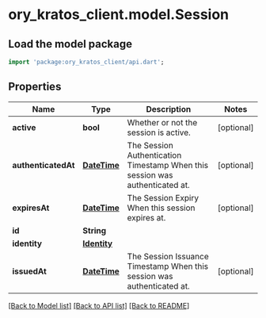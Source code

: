 # ory_kratos_client.model.Session

## Load the model package
```dart
import 'package:ory_kratos_client/api.dart';
```

## Properties
Name | Type | Description | Notes
------------ | ------------- | ------------- | -------------
**active** | **bool** | Whether or not the session is active. | [optional] 
**authenticatedAt** | [**DateTime**](DateTime.md) | The Session Authentication Timestamp  When this session was authenticated at. | [optional] 
**expiresAt** | [**DateTime**](DateTime.md) | The Session Expiry  When this session expires at. | [optional] 
**id** | **String** |  | 
**identity** | [**Identity**](Identity.md) |  | 
**issuedAt** | [**DateTime**](DateTime.md) | The Session Issuance Timestamp  When this session was authenticated at. | [optional] 

[[Back to Model list]](../README.md#documentation-for-models) [[Back to API list]](../README.md#documentation-for-api-endpoints) [[Back to README]](../README.md)


